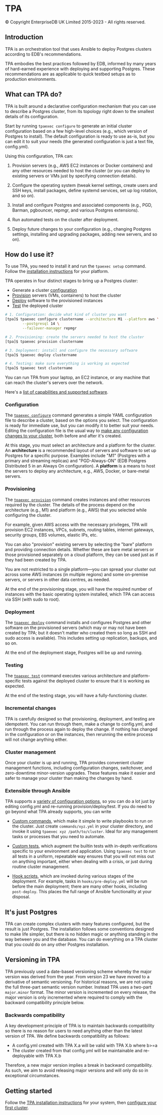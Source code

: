 # TPA

© Copyright EnterpriseDB UK Limited 2015-2023 - All rights reserved.

## Introduction

TPA is an orchestration tool that uses Ansible to deploy Postgres
clusters according to EDB's recommendations.

TPA embodies the best practices followed by EDB, informed by many years
of hard-earned experience with deploying and supporting Postgres. These
recommendations are as applicable to quick testbed setups as to
production environments.

## What can TPA do?

TPA is built around a declarative configuration mechanism that you can
use to describe a Postgres cluster, from its topology right down to the
smallest details of its configuration.

Start by running `tpaexec configure` to generate an initial cluster
configuration based on a few high-level choices (e.g., which version of
Postgres to install). The default configuration is ready to use as-is,
but you can edit it to suit your needs (the generated configuration is
just a text file, config.yml).

Using this configuration, TPA can:

1. Provision servers (e.g., AWS EC2 instances or Docker containers) and
   any other resources needed to host the cluster (or you can deploy to
   existing servers or VMs just by specifying connection details).

2. Configure the operating system (tweak kernel settings, create users
   and SSH keys, install packages, define systemd services, set up log
   rotation, and so on).

3. Install and configure Postgres and associated components (e.g., PGD,
   Barman, pgbouncer, repmgr, and various Postgres extensions).

4. Run automated tests on the cluster after deployment.

5. Deploy future changes to your configuration (e.g., changing Postgres
   settings, installing and upgrading packages, adding new servers, and
   so on).

## How do I use it?

To use TPA, you need to install it and run the `tpaexec setup` command.
Follow the [installation instructions](INSTALL.md) for your platform.

TPA operates in four distinct stages to bring up a Postgres cluster:

* Generate a cluster [configuration](#configuration)
* [Provision](#provisioning) servers (VMs, containers) to host the cluster
* [Deploy](#deployment) software to the provisioned instances
* [Test](#testing) the deployed cluster

```bash
# 1. Configuration: decide what kind of cluster you want
[tpa]$ tpaexec configure clustername --architecture M1 --platform aws \
        --postgresql 14 \
        --failover-manager repmgr

# 2. Provisioning: create the servers needed to host the cluster
[tpa]$ tpaexec provision clustername

# 3. Deployment: install and configure the necessary software
[tpa]$ tpaexec deploy clustername

# 4. Testing: make sure everything is working as expected
[tpa]$ tpaexec test clustername
```

You can run TPA from your laptop, an EC2 instance, or any machine
that can reach the cluster's servers over the network.

Here's a [list of capabilities and supported software](tpaexec-support.md).

### Configuration

The [`tpaexec configure`](tpaexec-configure.md)
command generates a simple YAML configuration file to describe a
cluster, based on the options you select. The configuration is ready for
immediate use, but you can modify it to better suit your needs. Editing
the configuration file is the usual way to [make any configuration
changes to your cluster](configure-cluster.md), both before and after
it's created.

At this stage, you must select an architecture and a platform for the
cluster. An **architecture** is a recommended layout of servers and
software to set up Postgres for a specific purpose. Examples include
"M1" (Postgres with a primary and streaming replicas) and
"PGD-Always-ON" (EDB Postgres Distributed 5 in an Always On
configuration). A **platform** is a means to host the servers to deploy
any architecture, e.g., AWS, Docker, or bare-metal servers.

### Provisioning

The [`tpaexec provision`](tpaexec-provision.md)
command creates instances and other resources required by the cluster.
The details of the process depend on the architecture (e.g., M1) and
platform (e.g., AWS) that you selected while configuring the cluster.

For example, given AWS access with the necessary privileges, TPA
will provision EC2 instances, VPCs, subnets, routing tables, internet
gateways, security groups, EBS volumes, elastic IPs, etc.

You can also "provision" existing servers by selecting the "bare"
platform and providing connection details. Whether these are bare metal
servers or those provisioned separately on a cloud platform, they can be
used just as if they had been created by TPA.

You are not restricted to a single platform—you can spread your cluster
out across some AWS instances (in multiple regions) and some on-premise
servers, or servers in other data centres, as needed.

At the end of the provisioning stage, you will have the required number
of instances with the basic operating system installed, which TPA
can access via SSH (with sudo to root).

### Deployment

The [`tpaexec deploy`](tpaexec-deploy.md)
command installs and configures Postgres and other software on the
provisioned servers (which may or may not have been created by TPA;
but it doesn't matter who created them so long as SSH and sudo access is
available). This includes setting up replication, backups, and so on.

At the end of the deployment stage, Postgres will be up and running.

### Testing

The [`tpaexec test`](tpaexec-test.md) command executes various
architecture and platform-specific tests against the deployed cluster to
ensure that it is working as expected.

At the end of the testing stage, you will have a fully-functioning
cluster.

### Incremental changes

TPA is carefully designed so that provisioning, deployment, and
testing are idempotent. You can run through them, make a change to
config.yml, and run through the process again to deploy the change. If
nothing has changed in the configuration or on the instances, then
rerunning the entire process will not change anything either.

### Cluster management

Once your cluster is up and running, TPA provides convenient cluster
management functions, including configuration changes, switchover, and
zero-downtime minor-version upgrades. These features make it easier and
safer to manage your cluster than making the changes by hand.

### Extensible through Ansible

TPA supports a [variety of configuration
options](configure-instance.md), so you can do a lot just by editing
config.yml and re-running provision/deploy/test. If you do need to go
beyond what TPA already supports, you can write

* [Custom commands](tpaexec-commands.md), which make it simple to write
  playbooks to run on the cluster. Just create
  `commands/xyz.yml` in your cluster directory, and invoke it
  using `tpaexec xyz /path/to/cluster`. Ideal for any management tasks
  or processes that you need to automate.

* [Custom tests](tpaexec-tests.md), which augment the builtin tests with
  in-depth verifications specific to your environment and application.
  Using `tpaexec test` to run all tests in a uniform, repeatable way
  ensures that you will not miss out on anything important, either when
  dealing with a crisis, or just during routine cluster management.

* [Hook scripts](tpaexec-hooks.md), which are invoked during various
  stages of the deployment. For example, tasks in `hooks/pre-deploy.yml`
  will be run before the main deployment; there are many other hooks,
  including `post-deploy`. This places the full range of Ansible
  functionality at your disposal.

## It's just Postgres

TPA can create complex clusters with many features configured, but
the result is just Postgres. The installation follows some conventions
designed to make life simpler, but there is no hidden magic or anything
standing in the way between you and the database. You can do everything
on a TPA cluster that you could do on any other Postgres installation.

## Versioning in TPA

TPA previously used a date-based versioning scheme whereby the major
version was derived from the year. From version 23 we have moved to a
derivative of semantic versioning. For historical reasons, we are not
using the full three-part semantic version number. Instead TPA uses a
two-part `major.minor` format. The minor version is incremented on every
release, the major version is only incremented where required to comply
with the backward compatibility principle below.

### Backwards compatibility

A key development principle of TPA is to maintain backwards
compatibility so there is no reason for users to need anything other
than the latest version of TPA. We define backwards compatibility as
follows:

- A config.yml created with TPA X.a will be valid with TPA X.b where
  b>=a
- The cluster created from that config.yml will be maintainable and
  re-deployable with TPA X.b

 Therefore, a new major version implies a break in backward
 compatibility. As such, we aim to avoid releasing major versions and
 will only do so in exceptional circumstances.

 ## Getting started

Follow the [TPA installation instructions](INSTALL.md) for your
system, then [configure your first cluster](tpaexec-configure.md).
